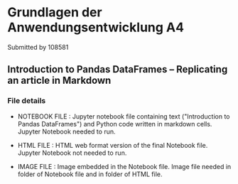 # Grundlagen der Anwendungsentwicklung A4

Submitted by 108581

## Introduction to Pandas DataFrames – Replicating an article in Markdown

### File details

- NOTEBOOK FILE : Jupyter notebook file containing text ("Introduction to Pandas DataFrames") and Python code written in markdown cells. Jupyter Notebook needed to run.

- HTML FILE : HTML web format version of the final Notebook file. Jupyter Notebook not needed to run.

- IMAGE FILE : Image embedded in the Notebook file. Image file needed in folder of Notebook file and in folder of HTML file.
